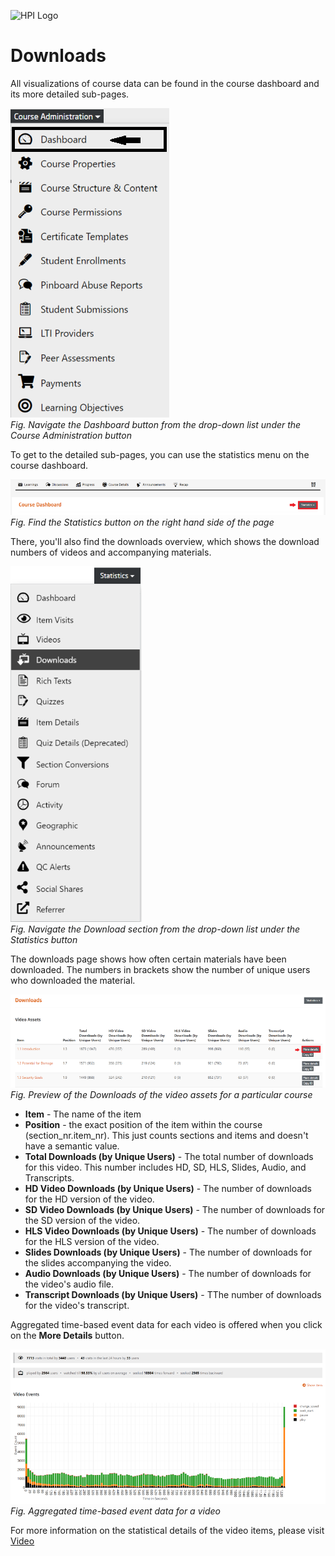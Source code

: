![HPI Logo](../../../img/HPI_Logo.png)

# Downloads

All visualizations of course data can be found in the course dashboard and its more detailed sub-pages.

![Dashboard](../../../img/course_admin_items/dashboard.png)  
*Fig. Navigate the Dashboard button from the drop-down list under the Course Administration button*  

To get to the detailed sub-pages, you can use the statistics menu on the course dashboard.

![Statistics](../../../img/features/analytics/dashboard/statistics.png)  
*Fig. Find the Statistics button on the right hand side of the page*

There, you'll also find the downloads overview, which shows the download numbers of videos and accompanying materials.

![Downloads](../../../img/features/analytics/dashboard/downloads.png)  
*Fig. Navigate the Download section from the drop-down list under the Statistics button*  

The downloads page shows how often certain materials have been downloaded. The numbers in brackets show the number of unique users who downloaded the material. 

![Downloads Details](../../../img/features/analytics/dashboard/downloads_details1.png)  
*Fig. Preview of the Downloads of the video assets for a particular course*  


* **Item**	- The name of the item
* **Position**	- the exact position of the item within the course (section_nr.item_nr). This just counts sections and items and doesn't have a semantic value.
* **Total Downloads (by Unique Users)**	- The total number of downloads for this video. This number includes HD, SD, HLS, Slides, Audio, and Transcripts.
* **HD Video Downloads (by Unique Users)**	- The number of downloads for the HD version of the video.
* **SD Video Downloads (by Unique Users)**	- The number of downloads for the SD version of the video.
* **HLS Video Downloads (by Unique Users)**	- The number of downloads for the HLS version of the video.
* **Slides Downloads (by Unique Users)**	- The number of downloads for the slides accompanying the video.
* **Audio Downloads (by Unique Users)**	- The number of downloads for the video's audio file.
* **Transcript Downloads (by Unique Users)**	- TThe number of downloads for the video's transcript.
 
Aggregated time-based event data for each video is offered when you click on the **More Details** button.

![Download Details 1](../../../img/features/analytics/dashboard/videos_details2.png)  
*Fig. Aggregated time-based event data for a video*  

For more information on the statistical details of the video items, please visit [Video](https://teachingteamguidelines.readthedocs.io/#features/analytics/dashboards/videos/)
